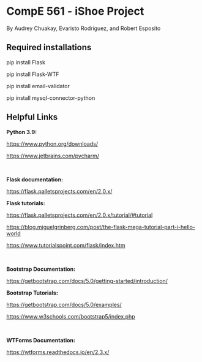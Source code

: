 # CompE 561 - iShoe Project
By Audrey Chuakay, Evaristo Rodriguez, and Robert Esposito

## Required installations

pip install Flask

pip install Flask-WTF

pip install email-validator

pip install mysql-connector-python

## Helpful Links

**Python 3.9:**

https://www.python.org/downloads/

https://www.jetbrains.com/pycharm/

&nbsp;

**Flask documentation:**

https://flask.palletsprojects.com/en/2.0.x/


**Flask tutorials:** 

https://flask.palletsprojects.com/en/2.0.x/tutorial/#tutorial

https://blog.miguelgrinberg.com/post/the-flask-mega-tutorial-part-i-hello-world

https://www.tutorialspoint.com/flask/index.htm

&nbsp;

**Bootstrap Documentation:** 

https://getbootstrap.com/docs/5.0/getting-started/introduction/ 


**Bootstrap Tutorials:** 

https://getbootstrap.com/docs/5.0/examples/

https://www.w3schools.com/bootstrap5/index.php

&nbsp;

**WTForms Documentation:**

https://wtforms.readthedocs.io/en/2.3.x/